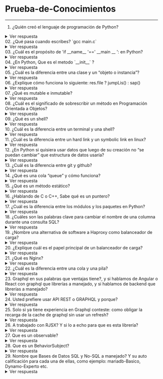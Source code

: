 # Prueba-de-Conocimientos
---
01. ¿Quién creó el lenguaje de programación de Python?
<details>
  <summary>Ver respuesta</summary>
  Python fue creado por <b>Guido van Rossum</b>, un programador holandés a finales de los 80 y principio de los 90.
</details>
02. ¿Qué pasa cuando escribes? `gcc main.c`
<details>
  <summary>Ver respuesta</summary>
  Este comando ejecuta cuatro pasos, estos son: Preprocesador (Elimina todos los comentarios del código e  incluirá códigos de archivo de encabezado), Compilador (Traduce el código fuente a un código ensamblador), Ensamblador (Convierte el código ensamblador en código binario) y Enlazador (Vincula las bibliotecas que tiene el código). El comando gcc siempre ejecuta el archivo en ese orden. Tomado de: https://selimbarbirou.medium.com/gcc-main-c-what-does-it-do-c090e5cbf793
</details>
03. ¿Cuál es el propósito de 'if __name__ '==' __main __ ': en Python?
<details>
  <summary>Ver respuesta</summary>
  Este condicional se usa para comprobar si un módulo de python está siendo ejecutado directamente o está siendo importado. Tomado de: https://ellibrodepython.com/modulos-python#m%C3%B3dulos-y-funci%C3%B3n-main
</details>
04. ¿En Python, Que es el metodo `__init__` ?
<details>
  <summary>Ver respuesta</summary>
  El objetivo fundamental del método __init__ es inicializar los atributos del objeto que creamos. Tomado de: https://ellibrodepython.com/programacion-orientada-a-objetos-python#definiendo-atributos
</details>
05. ¿Cuál es la diferencia entre una clase y un “objeto o instancia”?
<details>
  <summary>Ver respuesta</summary>
  Una clase es una estructura de programación definida por el usuario mientras que un objeto es un tipo de dato que surge a partir de la clase de programación. Tomado de: https://ellibrodepython.com/programacion-orientada-a-objetos-python
</details>
06. ¿Explique cómo funciona lo siguiente: res.file ? jumpLis() : sap()
<details>
  <summary>Ver respuesta</summary>
  Desconozco para que funciona esta condicional.
</details>
07. ¿Qué es mutable e inmutable?
<details>
  <summary>Ver respuesta</summary>
  Los tipos de datos mutables son todos aquellos a los que es posible cambiar, modificar o actualizar su contenido. Los objetos mutables más comunes son las listas, diccionarios y conjuntos que sirven para guardar colecciones de datos. Tomado de: https://codingornot.com/03-python-tipos-de-datos-mutables-listas No es posible cambiar, modificar o actualizar el contenido a un tipo de dato inmutable, aunque como en cualquier variable sí es posible asignarle un nuevo valor. Tomado de: https://codingornot.com/02-python-tipos-de-datos-inmutables
</details>
08. ¿Cuál es el significado de sobrescribir un método en Programación Orientada a Objetos?
<details>
  <summary>Ver respuesta</summary>
  La Sobreescritura de métodos se refiere a la posibilidad de que una subclase cuente con métodos con el mismo nombre que los de una clase superior pero que definen comportamientos diferentes. Tomado de: https://www.youtube.com/watch?v=E1woIHM7ezU&list=PLCTD_CpMeEKRppvi86Dy8CPYZ8-XzN2qu&index=104&ab_channel=ProgramadorNovato
</details> 
09. ¿Qué es un shell?
<details>
  <summary>Ver respuesta</summary>
La interfaz con el sistema operativo se denomina shell.
El shell es la capa más externa del sistema operativo. Los shells incorporan un lenguaje de programación para controlar procesos y archivos, además de iniciar y controlar otros programas. El shell gestiona la interacción entre el usuario y el sistema operativo solicitándole la entrada, interpretando dicha entrada para el sistema operativo y gestionando cualquier resultado de salida procedente del sistema operativo. Tomado de: https://www.ibm.com/docs/es/aix/7.2?topic=administration-operating-system-shells
</details>
10. ¿Cuál es la diferencia entre un terminal y una shell?
<details>
  <summary>Ver respuesta</summary>
  El shell es el programa que realmente procesa comandos y devuelve resultados. La mayoría de los shells también gestionan procesos en primer plano y en segundo plano, historial de comandos y edición de línea de comandos. Estas características (y muchas más) son estándar en bashel shell más común en los sistemas Linux modernos.

Un terminal se refiere a un programa contenedor que ejecuta un shell. Hace décadas, este era un dispositivo físico que consistía en poco más que un monitor y un teclado. Como los sistemas unix / linux agregaron mejores sistemas de multiprocesamiento y ventanas, este concepto de terminal se resumió en software. Ahora tiene programas como Gnome Terminal que inicia una ventana en un entorno de ventanas Gnome que ejecutará un shell en el que puede ingresar comandos. Tomado de: https://qastack.mx/superuser/144666/what-is-the-difference-between-shell-console-and-terminal
</details>
11. ¿Cuál es la diferencia entre un hard link y un symbolic link en linux?
<details>
  <summary>Ver respuesta</summary>
  No estoy relacionado.
</details>
12. ¿En Python si quisiera usar datos que luego de su creación no “se puedan cambiar” que estructura de datos usaría?
<details>
  <summary>Ver respuesta</summary>
  No estoy seguro.
</details>
13. ¿Cuál es la diferencia entre git y github?
<details>
  <summary>Ver respuesta</summary>
  Git es un Sistema de Control de Versiones Distribuido (DVCS) utilizado para guardar diferentes versiones de un archivo (o conjunto de archivos) para que cualquier versión sea recuperable cuando lo desee. GitHub es una plataforma basada en la web donde los usuarios pueden alojar repositorios Git. Facilita compartir y colaborar fácilmente en proyectos con cualquier persona en cualquier momento. Tomado de: https://www.freecodecamp.org/espanol/news/git-vs-github-what-is-version-control-and-how-does-it-work/#:~:text=Git%20y%20GitHub%20son%20dos,para%20alojar%20tus%20repositorios%20Git.
</details>
14. ¿Qué es una cola “queue” y cómo funciona?
<details>
  <summary>Ver respuesta</summary>
  Una Cola o Queue es una estructura de datos que sigue la Filosofía FIFO del ingles First In – First Out que en español seria “Primero en entrar primero en salir”. Esto quiere decir que el elemento que entre primero a la Cola sera el primero que salga y el último que entre sera el último en salir. Tomado de: https://www.oscarblancarteblog.com/2014/08/01/estructura-de-datos-queue-cola/#:~:text=Una%20Cola%20o%20Queue%20es,sera%20el%20%C3%BAltimo%20en%20salir.
</details>
15. ¿Qué es un método estático?
<details>
  <summary>Ver respuesta</summary>
  Un método estático pertenece a una clase; aún así, no está vinculado al objeto de esa clase. Por lo tanto, se puede llamar sin crear una instancia de la clase en la que reside. Dado que los métodos estáticos no están vinculados a un objeto, no conoce las propiedades de una clase, por lo que no puede acceder ni modificar las propiedades de la clase. Tomado de: https://www.delftstack.com/es/howto/python/python-static-method/
</details>
16. ¿Hablando de C o C++, Sabe qué es un puntero?
<details>
  <summary>Ver respuesta</summary>
  Un puntero es una variable que almacena la dirección de memoria de un objeto . Los punteros se usan ampliamente en C y C++ para tres propósitos principales:
* para asignar nuevos objetos en el montón,
* para pasar funciones a otras funciones
* para recorrer en iteración los elementos de matrices u otras estructuras de datos. Tomado de:https://docs.microsoft.com/es-es/cpp/cpp/pointers-cpp?view=msvc-170#:~:text=Un%20puntero%20es%20una%20variable,pasar%20funciones%20a%20otras%20funciones
</details>
17. ¿Cuál es la diferencia entre los módulos y los paquetes en Python?
<details>
  <summary>Ver respuesta</summary>
  Un módulo no es más que un archivo, de texto plano, con extensión .py. Dentro del archivo almacenaremos código Python. Podremos crear variables, ciclos, condicionales, funciones, clases etc. Un paquete no es más que un directorio (carpeta/folder) donde se almacenan diferentes módulos de Python, módulos agrupados bajo un mismo contexto. Tomado de: https://pywombat.com/articles/modulos-paquetes-python#:~:text=En%20t%C3%A9rminos%20simples%20podemos%20decir,claro%20planteemos%20el%20siguiente%20escenario.
</details>
18. ¿Cuáles son las palabras clave para cambiar el nombre de una columna durante una consulta SQL?
<details>
  <summary>Ver respuesta</summary>
  .
</details>
19. ¿Nombre una alternativa de software a Haproxy como balanceador de carga?
<details>
  <summary>Ver respuesta</summary>
  .
</details>
20. ¿Explique cuál es el papel principal de un balanceador de carga?
<details>
  <summary>Ver respuesta</summary>
  .
</details>
21. ¿Qué es Nginx?
<details>
  <summary>Ver respuesta</summary>
  .
</details>
22. ¿Cuál es la diferencia entre una cola y una pila?
<details>
  <summary>Ver respuesta</summary>
  .
</details>
23. Graphql en sus palabras que ventajas tiene?, y si hablamos de Angular o React con graphql que librerías a manejado, y si hablamos de backend que librerías a manejado?
<details>
  <summary>Ver respuesta</summary>
  .
</details>
24. Usted prefiere usar API REST o GRAPHQL y porque?
<details>
  <summary>Ver respuesta</summary>
  .
</details>
25. Solo si ya tiene experiencia en Graphql conteste: como obligar la recarga de la cache de graphql sin usar un refresh?
<details>
  <summary>Ver respuesta</summary>
  Aun no tengo experiencia en Graphql.
</details>
26. A trabajado con RJSX? Y si lo a echo para que es esta librería?
<details>
  <summary>Ver respuesta</summary>
  No he trabajado aun con RJSX.
</details>
27. Que es un observable?
<details>
  <summary>Ver respuesta</summary>
  .
</details>
28. Que es un BehaviorSubject?
<details>
  <summary>Ver respuesta</summary>
  .
</details>
29. Nombre que Bases de Datos SQL y No-SQL a manejado? Y su auto calificación para cada una de ellas, como ejemplo: mariadb-Basico, Dynamo-Experto etc.
<details>
  <summary>Ver respuesta</summary>
  .
</details>
